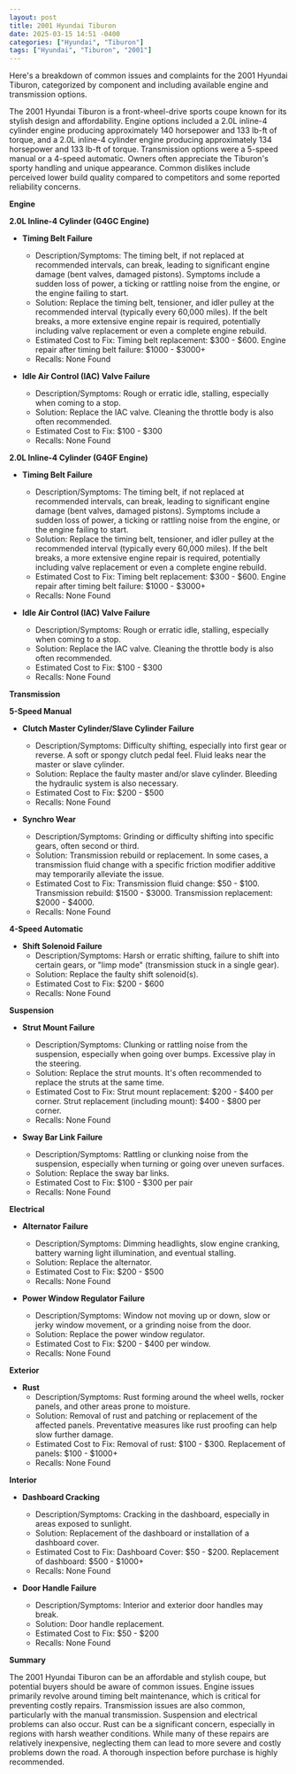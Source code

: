 ```yaml
---
layout: post
title: 2001 Hyundai Tiburon
date: 2025-03-15 14:51 -0400
categories: ["Hyundai", "Tiburon"]
tags: ["Hyundai", "Tiburon", "2001"]
---
```

Here's a breakdown of common issues and complaints for the 2001 Hyundai Tiburon, categorized by component and including available engine and transmission options.

The 2001 Hyundai Tiburon is a front-wheel-drive sports coupe known for its stylish design and affordability. Engine options included a 2.0L inline-4 cylinder engine producing approximately 140 horsepower and 133 lb-ft of torque, and a 2.0L inline-4 cylinder engine producing approximately 134 horsepower and 133 lb-ft of torque. Transmission options were a 5-speed manual or a 4-speed automatic. Owners often appreciate the Tiburon's sporty handling and unique appearance. Common dislikes include perceived lower build quality compared to competitors and some reported reliability concerns.

**Engine**

**2.0L Inline-4 Cylinder (G4GC Engine)**

*   **Timing Belt Failure**
    *   Description/Symptoms: The timing belt, if not replaced at recommended intervals, can break, leading to significant engine damage (bent valves, damaged pistons). Symptoms include a sudden loss of power, a ticking or rattling noise from the engine, or the engine failing to start.
    *   Solution: Replace the timing belt, tensioner, and idler pulley at the recommended interval (typically every 60,000 miles). If the belt breaks, a more extensive engine repair is required, potentially including valve replacement or even a complete engine rebuild.
    *   Estimated Cost to Fix: Timing belt replacement: $300 - $600. Engine repair after timing belt failure: $1000 - $3000+
    *   Recalls: None Found

*   **Idle Air Control (IAC) Valve Failure**
    *   Description/Symptoms: Rough or erratic idle, stalling, especially when coming to a stop.
    *   Solution: Replace the IAC valve. Cleaning the throttle body is also often recommended.
    *   Estimated Cost to Fix: $100 - $300
    *   Recalls: None Found

**2.0L Inline-4 Cylinder (G4GF Engine)**

*   **Timing Belt Failure**
    *   Description/Symptoms: The timing belt, if not replaced at recommended intervals, can break, leading to significant engine damage (bent valves, damaged pistons). Symptoms include a sudden loss of power, a ticking or rattling noise from the engine, or the engine failing to start.
    *   Solution: Replace the timing belt, tensioner, and idler pulley at the recommended interval (typically every 60,000 miles). If the belt breaks, a more extensive engine repair is required, potentially including valve replacement or even a complete engine rebuild.
    *   Estimated Cost to Fix: Timing belt replacement: $300 - $600. Engine repair after timing belt failure: $1000 - $3000+
    *   Recalls: None Found

*   **Idle Air Control (IAC) Valve Failure**
    *   Description/Symptoms: Rough or erratic idle, stalling, especially when coming to a stop.
    *   Solution: Replace the IAC valve. Cleaning the throttle body is also often recommended.
    *   Estimated Cost to Fix: $100 - $300
    *   Recalls: None Found

**Transmission**

**5-Speed Manual**

*   **Clutch Master Cylinder/Slave Cylinder Failure**
    *   Description/Symptoms: Difficulty shifting, especially into first gear or reverse. A soft or spongy clutch pedal feel. Fluid leaks near the master or slave cylinder.
    *   Solution: Replace the faulty master and/or slave cylinder. Bleeding the hydraulic system is also necessary.
    *   Estimated Cost to Fix: $200 - $500
    *   Recalls: None Found

*   **Synchro Wear**
    *   Description/Symptoms: Grinding or difficulty shifting into specific gears, often second or third.
    *   Solution: Transmission rebuild or replacement. In some cases, a transmission fluid change with a specific friction modifier additive may temporarily alleviate the issue.
    *   Estimated Cost to Fix: Transmission fluid change: $50 - $100. Transmission rebuild: $1500 - $3000. Transmission replacement: $2000 - $4000.
    *   Recalls: None Found

**4-Speed Automatic**

*   **Shift Solenoid Failure**
    *   Description/Symptoms: Harsh or erratic shifting, failure to shift into certain gears, or "limp mode" (transmission stuck in a single gear).
    *   Solution: Replace the faulty shift solenoid(s).
    *   Estimated Cost to Fix: $200 - $600
    *   Recalls: None Found

**Suspension**

*   **Strut Mount Failure**
    *   Description/Symptoms: Clunking or rattling noise from the suspension, especially when going over bumps. Excessive play in the steering.
    *   Solution: Replace the strut mounts. It's often recommended to replace the struts at the same time.
    *   Estimated Cost to Fix: Strut mount replacement: $200 - $400 per corner. Strut replacement (including mount): $400 - $800 per corner.
    *   Recalls: None Found

*   **Sway Bar Link Failure**
    *   Description/Symptoms: Rattling or clunking noise from the suspension, especially when turning or going over uneven surfaces.
    *   Solution: Replace the sway bar links.
    *   Estimated Cost to Fix: $100 - $300 per pair
    *   Recalls: None Found

**Electrical**

*   **Alternator Failure**
    *   Description/Symptoms: Dimming headlights, slow engine cranking, battery warning light illumination, and eventual stalling.
    *   Solution: Replace the alternator.
    *   Estimated Cost to Fix: $200 - $500
    *   Recalls: None Found

*   **Power Window Regulator Failure**
    *   Description/Symptoms: Window not moving up or down, slow or jerky window movement, or a grinding noise from the door.
    *   Solution: Replace the power window regulator.
    *   Estimated Cost to Fix: $200 - $400 per window.
    *   Recalls: None Found

**Exterior**

*   **Rust**
    *   Description/Symptoms: Rust forming around the wheel wells, rocker panels, and other areas prone to moisture.
    *   Solution: Removal of rust and patching or replacement of the affected panels. Preventative measures like rust proofing can help slow further damage.
    *   Estimated Cost to Fix: Removal of rust: $100 - $300. Replacement of panels: $100 - $1000+
    *   Recalls: None Found

**Interior**

*   **Dashboard Cracking**
    *   Description/Symptoms: Cracking in the dashboard, especially in areas exposed to sunlight.
    *   Solution: Replacement of the dashboard or installation of a dashboard cover.
    *   Estimated Cost to Fix: Dashboard Cover: $50 - $200. Replacement of dashboard: $500 - $1000+
    *   Recalls: None Found

*   **Door Handle Failure**
    *   Description/Symptoms: Interior and exterior door handles may break.
    *   Solution: Door handle replacement.
    *   Estimated Cost to Fix: $50 - $200
    *   Recalls: None Found

**Summary**

The 2001 Hyundai Tiburon can be an affordable and stylish coupe, but potential buyers should be aware of common issues. Engine issues primarily revolve around timing belt maintenance, which is critical for preventing costly repairs. Transmission issues are also common, particularly with the manual transmission. Suspension and electrical problems can also occur. Rust can be a significant concern, especially in regions with harsh weather conditions. While many of these repairs are relatively inexpensive, neglecting them can lead to more severe and costly problems down the road. A thorough inspection before purchase is highly recommended.

